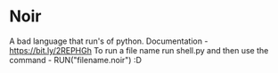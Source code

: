 # Noir

A bad language that run's of python. 
Documentation - https://bit.ly/2REPHGh
To run a file name run shell.py and then use the command - RUN("filename.noir")
:D
